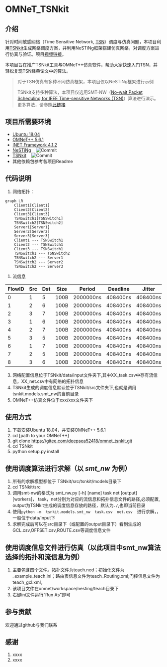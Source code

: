 # OMNeT_TSNkit

## 介绍

针对时间敏感网络（Time Sensitive Network, [TSN](https://en.wikipedia.org/wiki/Time-Sensitive_Networking)）调度与仿真问题，本项目利用[TSNkit](https://github.com/ChuanyuXue/tsnkit)生成网络调度方案，并利用NeSTiNg框架搭建仿真网络，对调度方案进行仿真与验证。项目[视频链接](https://space.bilibili.com/35942145)。

本项目旨在推广TSNkit工具与OMNeT++仿真软件，帮助大家快速入门TSN，并轻松复现TSN经典论文中的算法。

> 对于TSN仿真有多种不同仿真框架，本项目仅以NeSTiNg框架进行示例
>
> TSNkit支持多种算法，本项目仅选用SMT-NW（[No-wait Packet Scheduling for IEEE Time-sensitive Networks (TSN)](https://dl.acm.org/doi/10.1145/2997465.2997494)）算法进行演示。更多算法，请参照[此链接](https://tsnkit.readthedocs.io/en/latest/schedule.html)

## 项目所需要环境
+ [Ubuntu 18.04](https://releases.ubuntu.com/18.04/)
+ [OMNeT++ 5.6.1](https://github.com/omnetpp/omnetpp/releases/tag/omnetpp-5.6.1)
+ [INET Framework 4.1.2](https://github.com/inet-framework/inet/releases/tag/v4.1.2)
+ [NeSTiNg](https://gitlab.com/ipvs/nesting)&nbsp;&nbsp;&nbsp;&nbsp;![Commit](https://img.shields.io/badge/commit-b7f1df09-blue)
+ [TSNkit](https://github.com/ChuanyuXue/tsnkit)&nbsp;&nbsp;&nbsp;&nbsp;![Commit](https://img.shields.io/badge/commit-1ae494b-blue)
+ 其他依赖包参考各项目Readme

## 代码说明

1.  网络拓扑：
``` mermaid
graph LR
    Client1[Client1]
    Client2[Client2]
    Client3[Client3]
    TSNSwitch1[TSNSwitch1]
    TSNSwitch2[TSNSwitch2]
    Server1[Server1]
    Server2[Server2]
    Server3[Server3]
    Client1 --- TSNSwitch1
    Client2 --- TSNSwitch1
    Client3 --- TSNSwitch1
    TSNSwitch1 --- TSNSwitch2
    TSNSwitch2 --- Server1
    TSNSwitch2 --- Server2
    TSNSwitch2 --- Server3
```
1.  流信息

| FlowID | Src | Dst | Size | Period    | Deadline | Jitter   |
|--------|-----|-----|------|-----------|----------|----------|
| 0      | 1   | 5   | 100B | 2000000ns | 408400ns | 408400ns |
| 1      | 2   | 6   | 100B | 2000000ns | 408400ns | 408400ns |
| 2      | 3   | 7   | 100B | 2000000ns | 408400ns | 408400ns |
| 3      | 1   | 6   | 100B | 2000000ns | 408400ns | 408400ns |
| 4      | 2   | 7   | 100B | 2000000ns | 408400ns | 408400ns |
| 5      | 3   | 5   | 100B | 2000000ns | 408400ns | 408400ns |
| 6      | 1   | 7   | 100B | 2000000ns | 408400ns | 408400ns |
| 7      | 2   | 5   | 100B | 2000000ns | 408400ns | 408400ns |
| 8      | 3   | 6   | 100B | 2000000ns | 408400ns | 408400ns |

3.  网络配置信息位于TSNkit/data/input文件夹下,其中XX_task.csv中存有流信息，XX_net.csv中有网络的拓扑信息
4.  TSNkit生成的调度信息默认位于TSNkit/src文件夹下,也就是调用tsnkit.models.smt_nw的当前目录
5.  OMNeT++仿真文件位于xxx/xxx文件夹下


## 使用方式

1. 下载安装Ubuntu 18.04，并安装OMNeT++ 5.6.1
2. cd [path to your OMNeT++]
3. git clone https://gitee.com/deepsea52418/omnet_tsnkit.git 
4. cd TSNkit
5. python setup.py install

## 使用调度算法进行求解（以 _smt_nw_ 为例）
1. 所有的求解模型都位于 TSNkit/src/tsnkit/models目录下
2. cd TSNkit/src
3. 调用smt-nw的格式为 smt_nw.py [-h] [name] task net [output] [workers]， task，net分别为对应的流信息和拓扑信息文件的路径,必须配置,  
output为TSNkit生成的调度信息存放的路径，默认为`./`,也即当前目录
4. 使用`python -m  tsnkit.models.smt_nw  task.csv  net.csv  `进行求解，，一般位于data/input下
5. 求解完成后可以在src目录下（或配置的output目录下）看到生成的GCL.csv,OFFSET.csv,ROUTE.csv等调度信息文件

## 使用调度信息文件进行仿真（以此项目中smt_nw算法选择的拓扑和流信息为例）
1. 主要包含四个文件。拓扑文件为teach.ned；初始化文件为_example_teach.ini；路由表信息文件为teach_Routing.xml;门控信息文件为teach_gcl.xml。
2. 该项目文件在omnet/workspace/nesting/teach目录下
3. 右键ini文件运行“Run As”即可


## 参与贡献

欢迎通过github与我们联系 

## 感谢

1.  xxxx
2.  xxxx


